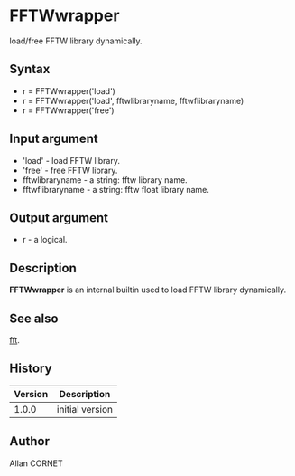# FFTWwrapper

load/free FFTW library dynamically.

## Syntax

- r = FFTWwrapper('load')
- r = FFTWwrapper('load', fftwlibraryname, fftwflibraryname)
- r = FFTWwrapper('free')

## Input argument

- 'load' - load FFTW library.
- 'free' - free FFTW library.
- fftwlibraryname - a string: fftw library name.
- fftwflibraryname - a string: fftw float library name.

## Output argument

- r - a logical.

## Description

  <p><b>FFTWwrapper</b> is an internal builtin used to load FFTW library dynamically.</p>

## See also

[fft](fft.md).

## History

| Version | Description     |
| ------- | --------------- |
| 1.0.0   | initial version |

## Author

Allan CORNET
